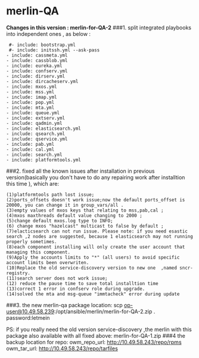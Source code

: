 # merlin-QA
**Changes in this version : merlin-for-QA-2**
###1. split integrated playbooks into independent ones , as below :

  	 #- include: bootstrap.yml
 	 #- include: initssh.yml --ask-pass
  	- include: cassmeta.yml
	- include: cassblob.yml
	- include: eureka.yml
	- include: confserv.yml
	- include: dirserv.yml
	- include: dircacheserv.yml
	- include: mxos.yml
  	- include: mss.yml
	- include: imap.yml
	- include: pop.yml
	- include: mta.yml
	- include: queue.yml
	- include: extserv.yml
	- include: qadmin.yml
	- include: elasticsearch.yml
	- include: qsearch.yml
	- include: qservice.yml
	- include: pab.yml
	- include: cal.yml
	- include: search.yml
	- include: platformtools.yml 
		  
###2.  fixed all the known issues after installation in previous version(basically you don't have to do any repairing work after installtion this time ), which are:
    
    (1)platformtools path lost issue;
    (2)ports_offsets doesn't work issue;now the default ports_offset is 20000, you can change it in group_vars/all .
    (3)empty values of mxos keys that relating to mss,pab,cal ;
    (4)mxos maxthreads default value changing to 2000 ;
    (5)change default mxos.log type to INFO;
    (6) change mxos "hazelcast" multicast to false by default ;
    (7)elacticsearch can not run issue. Please note: if you need esastic search ,2 nodes are suggested, because 1 elasticsearch may not running properly sometimes.
    (8)each component installing will only create the user account that managing this component.
    (9)Apply the accounts limits to "*" (all users) to avoid specific account limits been overwriten.
    (10)Replace the old service-discovery version to new one  ,named sncr-registry. 
    (11)search server does not work issue;
    (12) reduce the pause time to save total installtion time
    (13)correct 1 error in confserv role during upgrade. 
    (14)solved the mta and msg-queue "immtacheck" error during update
    
    
    
###3. the new merlin-qa package location:
scp op-user@10.49.58.239:/opt/ansible/merlin/merlin-for-QA-2.zip    .  
password:letmein

PS: if you really need the old version service-discovery ,the merlin with this package also available with all fixed above:  merlin-for-QA-1.zip
###4 the backup location for repo:
owm_repo_url: http://10.49.58.243/repo/rpms
owm_tar_url: http://10.49.58.243/repo/tarfiles

